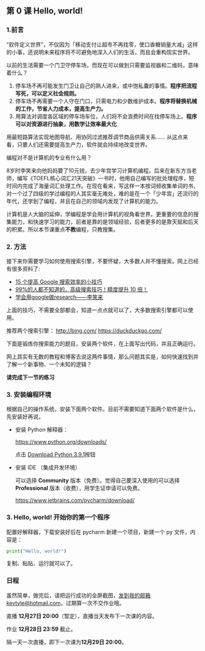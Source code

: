 ## 第 0 课 Hello, world!


### 1.前言

“软件定义世界”，不仅因为「移动支付让超市不再找零，使口香糖销量大减」这样的小事，还说明未来程序将不可避免地深入人们的生活，而且会重构现实世界。

以前的生活需要一个门卫守停车场，而现在可以做到只需要监视器和二维码，意味着什么？

1. 停车场不再可能发生门卫让自己的熟人进来，或中饱私囊的事情。**程序把流程写死，可以定义社会规则。**
2. 停车场不再需要一个人守在门口，只需电力和少数维护成本。**程序将替换机械的工作，节省人力成本，提高生产力。**
3. 用算法对调度各区域的停车场车位，人们将不会浪费时间在找停车场上。**程序可以对资源进行抽象，用数学让效率最大化**

用最短路算法实现地图导航、用协同过滤推荐调节商品供需关系…… 从这点来看，只要人们还需要提高生产力，软件就会持续地改变世界。

编程对不是计算机的专业有什么用？

8岁时李笑来向他妈妈要了10元钱，去少年宫学习计算机编程。后来在新东方当老师，编写《TOEFL核心词汇21天突破》一书时，他用自己编写的批处理程序，短时间内完成了海量词汇处理工作。在现在看来，写这样一本按词频收集单词的书，对一个过了四级的学过编程的人其实毫无难处，难的是在一个「少年宫」还流行的年代，还学到了编程，并且在自己的领域内发现了计算机的能力。

计算机是人大脑的延伸，学编程是学会用计算机的视角看世界。更重要的信息的搜集能力，和快速学习的能力，前者是靠的是领域经验，后者更多的是靠天赋和后天的积累。所以本节课重点**不教**编程，只教搜集。

### 2. 方法

接下来你需要学习如何使用搜索引擎，不要怀疑，大多数人并不懂搜索。网上已经有很多资料了:


- [15 个提高 Google 搜索效率的小技巧](https://sspai.com/post/34150)
- [99%的人都不知道的，高级搜索技巧！精度提升 10 倍！](https://cloud.tencent.com/developer/article/1464793)
- [学会用google做research——李笑来](https://github.com/xrandx/Dating-with-python-this-winter/blob/master/%E7%AC%AC%200%20%E8%AF%BE%20%E9%99%84%E5%BD%95%E5%AD%A6%E4%BC%9A%E7%94%A8google%E5%81%9Aresearch%E2%80%94%E2%80%94%E6%9D%8E%E7%AC%91%E6%9D%A5.md)

上面的技巧，不需要全部都会，知道一点点就可以了，大多数搜索引擎都可以使用。

推荐两个搜索引擎：
http://bing.com/
https://duckduckgo.com/

下面是锻炼你搜索能力的题目，安装两个软件，在上面写出代码，并且正确运行。

网上其实有无数的教程和博客去说这两件事情，那么问题其实是，如何快速找到并了解一个新事物、一个未知的逻辑？

**请完成下一节的练习**

### 3. 安装编程环境

根据自己的操作系统，安装下面两个软件。目前不需要知道下面两个软件是什么，先安装好再说。

- 安装 Python 解释器：

  https://www.python.org/downloads/

  点击 [Download Python 3.9.1](https://www.python.org/ftp/python/3.9.1/python-3.9.1-amd64.exe)按钮

- 安装 IDE （集成开发环境）

  可以选择 **Community** 版本（免费）。觉得自己要深入使用的可以选择 **Professional** 版本（收费），用学生证申请可以免费。

  https://www.jetbrains.com/pycharm/download/


### 3. Hello, world! 开始你的第一个程序

配置好解释器，下载安装好后在 pycharm 新建一个项目，新建一个 py 文件，内容是：

```python
print("Hello, world!")
```

复制、粘贴、运行就可以了。

### 日程

虽然简单，做完后，请把运行成功的全屏截图，发到我的邮箱kevtyle@hotmail.com，过期算一次不交作业哦。

直播 **12月27日 20:00**（暂定），直播当天发布下一次课的内容。

作业 **12月28日 23:59** 截止。

隔一天一次直播，即下一次课为**12月29日 20:00**。
